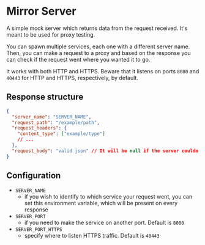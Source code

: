 # Mirror Server

A simple mock server which returns data from the request received. It's meant to be used for proxy testing.

You can spawn multiple services, each one with a different server name. Then, you can make a request to a proxy and based on the response you can check if the request went where you wanted it to go.

It works with both HTTP and HTTPS. Beware that it listens on ports `8080` and `40443` for HTTP and HTTPS, respectively, by default.

## Response structure

```json
{
  "server_name": "SERVER_NAME",
  "request_path": "/example/path",
  "request_headers": {
    "content_type": ["example/type"]
    // ...
  },
  "request_body": "valid json" // It will be null if the server couldn't parse the body.
}
```

## Configuration

- `SERVER_NAME`
  - if you wish to identify to which service your request went, you can set this environment variable, which will be present on every response
- `SERVER_PORT`
  - if you need to make the service on another port. Default is `8080`
- `SERVER_PORT_HTTPS`
  - specify where to listen HTTPS traffic. Default is `40443`
